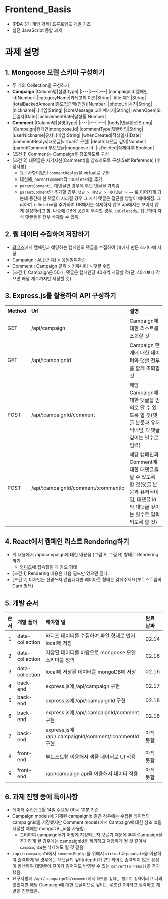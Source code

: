 # Frontend_Basis
- [PDA 3기 개인 과제] 프론트엔드 개발 기초
- 실전 JavaScript 종합 과제

# 과제 설명
## 1. Mongoose 모델 스키마 구성하기
- 두 개의 Collection을 구성하기
- <b>Campaign</b>
  |Column명|설명|type|
  |:---|:---|:---|
  |campaignId|캠페인 id|Number|
  |categoryName|카테고리 이름|String|
  |title|제목|String|
  |totalBackedAmount|총모집금액(인원)|Number|
  |photoUrl|사진|String|
  |nickname|닉네임|String|
  |coreMessage|코어메시지|String|
  |whenOpen|오픈일자|Date|
  |achivementRate|달성률|Number|
- <b>Comment</b>
  |Column명|설명|type|
  |:---|:---|:---|
  |body|댓글본문|String|
  |Campaign|캠페인|mongoose.Id|
  |commentType|댓글타입|String|
  |userNickname|유저닉네임|String|
  |whenCreated|작성일자|Date|
  |commentReplys|대댓글|virtual로 구현|
  |depth|대댓글 깊이|Number|
  |parentComment|부모댓글|mongoose.Id|
  |isDeleted|삭제여부|Boolean|
- [조건 1] Comment는 Campaign을 참조하도록 구성
- [조건 2] 대댓글은 자기자신(Comment)을 참조하도록 구성(Self Reference)
  [수정사항]
  - 요구사항이었던 `commentReplys`을 virtual로 구현
  - 대신에, `parentComment`와 `isDeleted`을 추가
  - `parentComment`는 대댓글인 경우에 부모 댓글을 가리킴
  - `parentComment`만 추가할 경우, `댓글 > 대댓글 > 대대댓글 > ~~` 로 이어지게 되는데 중간에 한 댓글이 사라질 경우 그 자식 댓글은 접근할 방법이 애매해짐. 그리하여 `isDeleted`을 추가하여 DB에서는 삭제하지 않고 api에서는 보이지 않게 설정하려고 함. 나중에 DB에 공간이 부족할 경우, `isDeleted`로 접근하여 자식 댓글들을 전부 삭제할 수 있음.

## 2. 웹 데이터 수집하여 저장하기
- [와디즈](https://www.wadiz.kr/web/wreward/main?order=support)에서 캠페인과 해당하는 캠페인의 댓글을 수집하여 (1)에서 만든 스키마에 저장
- Campaign : ALL(전체) > 응원참여자순
- Comment : Campaign 클릭 > 커뮤니티 > 댓글 수집
- [조건 1] Campaign은 50개, 댓글은 캠페인당 40개씩 저장할 것(단, 40개보다 작으면 해당 개수까지만 저장할 것)

## 3. Express.js를 활용하여 API 구성하기
|Method|Url|설명|
|:---|:---|:---|
|GET|/api/campaign|Campaign에 대한 리스트를 조회할 것|
|GET|/api/:campaignId|Campaign 한 개에 대한 데이터와 댓글 전부를 함께 조회할 것|
|POST|/api/:campaignId/comment|해당 Campaign에 대한 댓글을 임의로 달 수 있도록 할 것(댓글 본문과 유저닉네임, 대댓글 깊이는 필수로 입력)
|POST|/api/:campaignId/comment/:commentId|해당 캠페인과 Comment에 대한 대댓글을 달 수 있도록 할 것(댓글 본문과 유저닉네임, 대댓글 id와 대댓글 깊이는 필수로 입력되도록 할 것)

## 4. React에서 캠페인 리스트 Rendering하기
- 위 내용에서 /api/campaign에 대한 내용을 (그림 A, 그림 B) 형태로 Rendering 하기
  - [와디즈](https://www.wadiz.kr/web/wreward/main?order=support)에 접속했을 때 카드 형태
- [조건 1] Rendering 내용은 다음 필드만 있으면 된다.
- [조건 2] 디자인은 신경쓰지 않습니다만 레이아웃 형태는 갖춰주세요(부트스트랩의 Card 형태)

## 5. 개발 순서
|순서|개발 폴더|해야할 일|완료 날짜|
|:---:|:---|:---|:---|
|1|data-collection|와디즈 데이터를 수집하여 파일 형태로 먼저 local에 저장|02.14|
|2|data-collection|저장된 데이터를 바탕으로 mongoose 모델 스키마를 정의|02.16|
|3|data-collection|local에 저장된 데이터를 mongoDB에 저장|02.16|
|4|back-end|express.js에 /api/campaign 구현|02.17|
|5|back-end|express.js에 /api/:campaignId 구현|02.18|
|6|back-end|express.js에 /api/:campaignId/comment 구현|02.18|
|7|back-end|express.js에 /api/:campaignId/comment/:commentId 구현|아직 못함|
|8|front-end|부트스트랩 이용해서 샘플 데이터로 UI 적용|아직 못함|
|9|front-end|/api/campaign api을 이용해서 데이터 적용|아직 못함|

## 6. 과제 진행 중에 특이사항
- 데이터 수집은 2월 14일 수요일 00시 10분 기준
- Campaign models에 기재된 campaignId 같은 경우에는 수집된 데이터의 campaignId을 저장했지만 Comment models에서 Campaign에 대한 참조 id을 지정할 때에는 mongoDB._id을 사용함. 
  - 그리하여 campaignId가 어떻게 지정되는지 모르기 때문에 추후 Campaign을 추가하게 될 경우에는 campaignId을 제외하고 저장하게 될 것 같아서 `campaignId`는 삭제해도 될 것 같음.
- `/api/:campaignId`에서 `commentReplys`을 위해서 `virtual`과 `populate`을 이용하여 출력하게 될 경우에는 대댓글의 깊이(depth)가 2만 되어도 출력되지 않은 상황이 발생하여 대댓글이 깊이가 길어져도 반영될 수 있는 `convertToTrees()`을 추가했음.
- 요구사항에 `/api/:campaignId/comment`에서 `대댓글 깊이는 필수로 입력`이라고 나와 있었지만 해당 Campaign에 대한 댓글이므로 깊이는 무조건 0이라고 생각하고 개발을 진행했음.